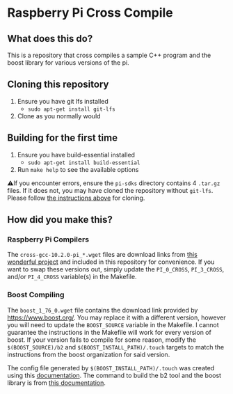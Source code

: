 # Raspberry Pi Cross Compile
## What does this do?
This is a repository that cross compiles a sample C++ program and the boost library for various versions of the pi.
## Cloning this repository
1. Ensure you have git lfs installed
    * `sudo apt-get install git-lfs`
2. Clone as you normally would

## Building for the first time
1. Ensure you have build-essential installed
    * `sudo apt-get install build-essential`
2. Run `make help` to see the available options

⚠️If you encounter errors, ensure the `pi-sdks` directory contains 4 `.tar.gz` files. If it does not, you may have cloned the repository without `git-lfs`. Please follow [the instructions above](#cloning-this-repository) for cloning.

## How did you make this?
### Raspberry Pi Compilers
The `cross-gcc-10.2.0-pi_*.wget` files are download links from [this wonderful project](https://github.com/abhiTronix/raspberry-pi-cross-compilers) and included in this repository for convenience. If you want to swap these versions out, simply update the `PI_0_CROSS`, `PI_3_CROSS`, and/or `PI_4_CROSS` variable(s) in the Makefile.

### Boost Compiling
The `boost_1_76_0.wget` file contains the download link provided by https://www.boost.org/. You may replace it with a different 
version, however you will need to update the `BOOST_SOURCE` variable in the Makefile. I cannot guarantee the
instructions in the Makefile will work for every version of boost. If your version fails to compile for some reason,
modify the `$(BOOST_SOURCE)/b2` and `$(BOOST_INSTALL_PATH)/.touch` targets to match the instructions from the boost organization for said version.

The config file generated by `$(BOOST_INSTALL_PATH)/.touch` was created using this [documentation](https://www.boost.org/doc/libs/1_76_0/tools/build/doc/html/index.html#bbv2.overview.configuration). The command to build the b2 tool and the boost library is from [this documentation](https://www.boost.org/doc/libs/1_76_0/tools/build/doc/html/index.html#bbv2.installation).